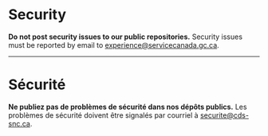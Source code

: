 # Security

**Do not post security issues to our public repositories.** Security issues must be reported by email to <experience@servicecanada.gc.ca>.

______________________

# Sécurité

**Ne publiez pas de problèmes de sécurité dans nos dépôts publics.** Les problèmes de sécurité doivent être signalés par courriel à <securite@cds-snc.ca>.
